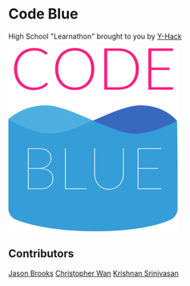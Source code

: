 # Code Blue

High School "Learnathon" brought to you by [Y-Hack](http://www.yhack.org)

![Code Blue Logo](/static/images/codeblue-vlogo.png)

## Contributors

[Jason Brooks](https://github.com/jasonsbrooks)
[Christopher Wan](https://github.com/chrisxwan)
[Krishnan Srinivasan](https://github.com/krishnan-srinivasan)

